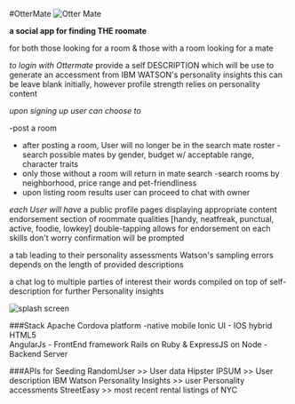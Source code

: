 #OtterMate 
![Otter Mate](http://36.media.tumblr.com/07d3550b444968dbb38e2687afd361d7/tumblr_np9srtfIpC1tsvscbo1_400.png)

**a social app for finding THE roomate**

for both those looking for a room 
& those with a room looking for a mate 

*to login with Ottermate*
  provide a self DESCRIPTION which will be use to generate an accessment from IBM WATSON's personality insights 
  this can be leave blank initially, however profile strength relies on personality content 


*upon signing up user can choose to*

-post a room
  * after posting a room, User will no longer be in the search mate roster
-search possible mates by gender, budget w/ acceptable range, character traits 
  * only those without a room will return in mate search
-search rooms by neighborhood, price range and pet-friendliness
  * upon listing room results user can proceed to chat with owner 

*each User will have*
  a public profile pages displaying appropriate content 
    endorsement section of roommate qualities [handy, neatfreak, punctual, active, foodie, lowkey]
    double-tapping allows for endorsement on each skills 
      don't worry confirmation will be prompted

  a tab leading to their personality assessments 
    Watson's sampling errors depends on the length of provided descriptions 

  a chat log to multiple parties of interest 
    their words compiled on top of self-description for further Personality insights 


![splash screen](http://41.media.tumblr.com/88d3d66ff10bb120d2b24324106566f8/tumblr_np9sulDM5C1tsvscbo1_1280.png)





###Stack 
Apache Cordova platform -native mobile 
Ionic UI - IOS hybrid HTML5  
AngularJs - FrontEnd framework 
Rails on Ruby & ExpressJS on Node - Backend Server 

 
###APIs for Seeding
RandomUser >> User data
Hipster IPSUM >> User description
IBM Watson Personality Insights >> user Personality accessments
StreetEasy >> most recent rental listings of NYC
